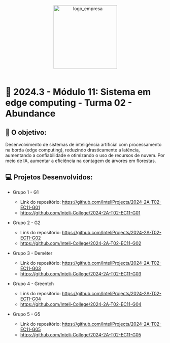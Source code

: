 <div align="center">

<img src="https://encrypted-tbn0.gstatic.com/images?q=tbn:ANd9GcQmoifUNoZFyl-cIubdPVxOhWna-LdMUQeH0A&s" alt="logo_empresa" width="200"/>

</div>

<br>

# 🙋 2024.3 - Módulo 11: Sistema em edge computing - Turma 02 - Abundance


## 🎯 O objetivo:
Desenvolvimento de sistemas de inteligência artificial com processamento na borda (edge computing), reduzindo drasticamente a latência, aumentando a confiabilidade e otimizando o uso de recursos de nuvem. Por meio de IA, aumentar a eficiência na contagem de árvores em florestas.

## 💻 Projetos Desenvolvidos: 

- Grupo 1 - G1
  - Link do repositório: https://github.com/InteliProjects/2024-2A-T02-EC11-G01
  - https://github.com/Inteli-College/2024-2A-T02-EC11-G01

- Grupo 2 - G2
  - Link do repositório: https://github.com/InteliProjects/2024-2A-T02-EC11-G02
  - https://github.com/Inteli-College/2024-2A-T02-EC11-G02

- Grupo 3 - Deméter
  - Link do repositório: https://github.com/InteliProjects/2024-2A-T02-EC11-G03
  - https://github.com/Inteli-College/2024-2A-T02-EC11-G03

- Grupo 4 - Greentch
  - Link do repositório: https://github.com/InteliProjects/2024-2A-T02-EC11-G04
  - https://github.com/Inteli-College/2024-2A-T02-EC11-G04

- Grupo 5 - G5
  - Link do repositório: https://github.com/InteliProjects/2024-2A-T02-EC11-G05
  - https://github.com/Inteli-College/2024-2A-T02-EC11-G05

